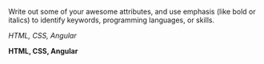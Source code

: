 Write out some of your awesome attributes, and use emphasis (like bold or italics) to identify keywords, programming languages, or skills. 

*HTML, CSS, Angular*

**HTML, CSS, Angular**
